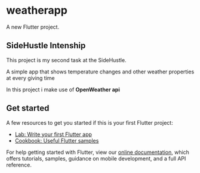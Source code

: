 # weatherapp

A new Flutter project.

## SideHustle Intenship

This project is my second task at the SideHustle.

A simple app that shows temperature changes and other
weather properties at every giving time

In this project i make use of **OpenWeather api**

## Get started

A few resources to get you started if this is your first Flutter project:

- [Lab: Write your first Flutter app](https://flutter.dev/docs/get-started/codelab)
- [Cookbook: Useful Flutter samples](https://flutter.dev/docs/cookbook)

For help getting started with Flutter, view our
[online documentation](https://flutter.dev/docs), which offers tutorials,
samples, guidance on mobile development, and a full API reference.
